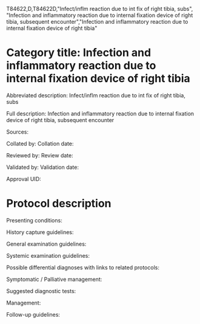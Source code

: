T84622,D,T84622D,"Infect/inflm reaction due to int fix of right tibia, subs", "Infection and inflammatory reaction due to internal fixation device of right tibia, subsequent encounter","Infection and inflammatory reaction due to internal fixation device of right tibia"
# Category title: Infection and inflammatory reaction due to internal fixation device of right tibia

Abbreviated description: Infect/inflm reaction due to int fix of right tibia, subs

Full description: Infection and inflammatory reaction due to internal fixation device of right tibia, subsequent encounter

Sources:

Collated by:
Collation date:

Reviewed by:
Review date:

Validated by:
Validation date:

Approval UID:

# Protocol description

Presenting conditions:

History capture guidelines:

General examination guidelines:

Systemic examination guidelines:

Possible differential diagnoses with links to related protocols:

Symptomatic / Palliative management:

Suggested diagnostic tests:

Management:

Follow-up guidelines:
